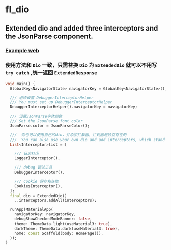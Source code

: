 # fl_dio

## Extended dio and added three interceptors and the JsonParse component.

### [Example web](https://wayaer.github.io/fl_dio/example/app/web/index.html#/)

### 使用方法和 `Dio` 一致，只需替换 `Dio` 为 `ExtendedDio` 就可以不用写 `try catch` ,统一返回 `ExtendedResponse`

```dart
void main() {
  GlobalKey<NavigatorState> navigatorKey = GlobalKey<NavigatorState>();

  /// 必须设置 DebuggerInterceptorHelper
  /// You must set up DebuggerInterceptorHelper
  DebuggerInterceptorHelper().navigatorKey = navigatorKey;

  /// 设置JsonParse字体颜色
  /// Set the JsonParse font color
  JsonParse.color = JsonParseColor();

  ///  你也可以使用自己的dio，并添加拦截器，拦截器是独立存在的
  ///  You can also use your own dio and add interceptors, which stand alone
  List<Interceptor>list = [

    /// 日志打印
    LoggerInterceptor(),

    /// debug 调试工具
    DebuggerInterceptor(),

    /// cookie 保存和获取
    CookiesInterceptor(),
  ];
  final dio = ExtendedDio()
    ..interceptors.addAll(interceptors);

  runApp(MaterialApp(
    navigatorKey: navigatorKey,
    debugShowCheckedModeBanner: false,
    theme: ThemeData.light(useMaterial3: true),
    darkTheme: ThemeData.dark(useMaterial3: true),
    home: const Scaffold(body: HomePage()),
  ));
}

```